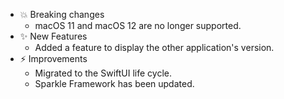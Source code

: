 -   💥 Breaking changes
    -   macOS 11 and macOS 12 are no longer supported.
-   ✨ New Features
    -   Added a feature to display the other application's version.
-   ⚡️ Improvements
    -   Migrated to the SwiftUI life cycle.
    -   Sparkle Framework has been updated.

